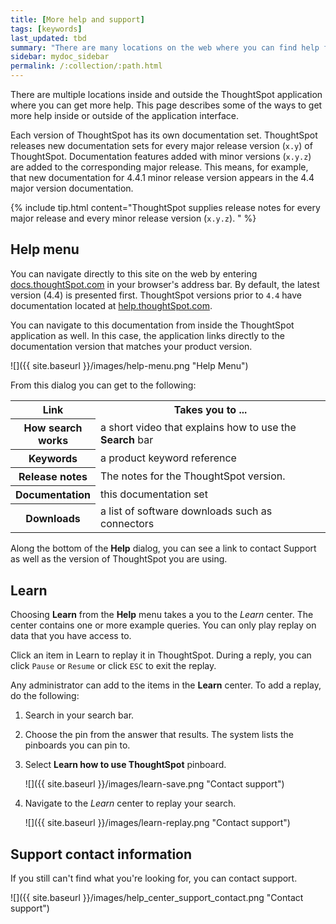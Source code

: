 ```yaml
---
title: [More help and support]
tags: [keywords]
last_updated: tbd
summary: "There are many locations on the web where you can find help for ThoughtSpot."
sidebar: mydoc_sidebar
permalink: /:collection/:path.html
---
```

There are multiple locations inside and outside the ThoughtSpot application
where you can get more help. This page describes some of the ways to get more
help inside or outside of the application interface.

Each version of ThoughtSpot has its own documentation set. ThoughtSpot releases
new documentation sets for every major release version (`x.y`) of ThoughtSpot.
Documentation features added with minor versions (`x.y.z`) are added to the
corresponding major release.  This means, for example, that new documentation
for 4.4.1 minor release version appears in the 4.4 major version documentation.

{% include tip.html content="ThoughtSpot supplies release notes for every major
release and every minor release version (`x.y.z`). " %}

## Help menu

You can navigate directly to this site on the web by entering
[docs.thoughtSpot.com](https://docs.thoughtspot.com) in your browser's address
bar. By default, the latest version (4.4) is presented first. ThoughtSpot
versions prior to `4.4` have documentation located at
[help.thoughtSpot.com](https://help.thoughtspot.com).

You can navigate to this documentation from inside the ThoughtSpot application
as well. In this case, the application links directly to the documentation
version that matches your product version.

![]({{ site.baseurl }}/images/help-menu.png "Help Menu")

From this dialog you can get to the following:

<table>
<colgroup>
   <col style="width:25%">
   <col style="width:75%">
</colgroup>
  <tr>
    <th>Link </th>
    <th>Takes you to ...</th>
  </tr>
  <tr>
    <th>How search works</th>
    <td>a short video that explains how to use the <strong>Search</strong> bar</td>
  </tr>
  <tr>
    <th>Keywords</th>
    <td>a product keyword reference</td>
  </tr>
  <tr>
    <th>Release notes</th>
    <td>The notes for the ThoughtSpot version.</td>
  </tr>
  <tr>
    <th>Documentation</th>
    <td>this documentation set</td>
  </tr>
  <tr>
    <th>Downloads</th>
    <td>a list of software downloads such as connectors</td>
  </tr>
</table>

Along the bottom of the **Help** dialog, you can see a link to contact Support as
well as the version of ThoughtSpot you are using.

## Learn

Choosing **Learn** from the **Help** menu takes a you to the *Learn* center.
The center contains one or more example queries.  You can only play replay on data that you have access to.

Click an item in Learn to replay it in ThoughtSpot. During a reply, you can
click `Pause` or `Resume` or click `ESC` to exit the replay.

Any administrator can add to the items in the **Learn** center. To add a replay, do
the following:

1. Search in your search bar.
2. Choose the pin from the answer that results.
   The system lists the pinboards you can pin to.
3. Select **Learn how to use ThoughtSpot** pinboard.

   ![]({{ site.baseurl }}/images/learn-save.png "Contact support")

4. Navigate to the *Learn* center to replay your search.

   ![]({{ site.baseurl }}/images/learn-replay.png "Contact support")


<!-- ## Search the help in search bar

You can search the help directly from the search bar with the `how to` and `help` keywords.

{% include content/keywords-help.md %}

The `how to` keyword takes you into the documentation only. The `help` keyword
allows you to jump directly into a product workflow. -->

## Support contact information

If you still can't find what you're looking for, you can contact support.

![]({{ site.baseurl }}/images/help_center_support_contact.png "Contact support")
